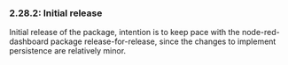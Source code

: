 ### 2.28.2: Initial release

Initial release of the package, intention is to keep pace with the node-red-dashboard
package release-for-release, since the changes to implement persistence are relatively
minor.